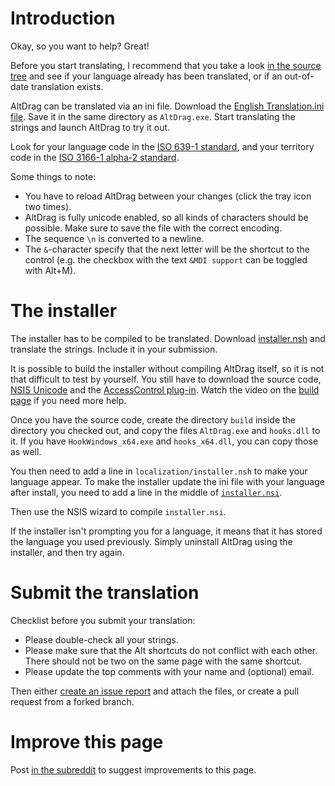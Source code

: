 # Introduction

Okay, so you want to help? Great!

Before you start translating, I recommend that you take a look [in the source tree](https://github.com/stefansundin/altdrag/tree/master/localization) and see if your language already has been translated, or if an out-of-date translation exists.

AltDrag can be translated via an ini file. Download the [English Translation.ini file](https://raw.githubusercontent.com/stefansundin/altdrag/master/localization/en_US/Translation.ini). Save it in the same directory as `AltDrag.exe`. Start translating the strings and launch AltDrag to try it out.

Look for your language code in the [ISO 639-1 standard](http://en.wikipedia.org/wiki/List_of_ISO_639-2_codes), and your territory code in the [ISO 3166-1 alpha-2 standard](http://en.wikipedia.org/wiki/ISO_3166-1_alpha-2#Officially_assigned_code_elements).

Some things to note:
  * You have to reload AltDrag between your changes (click the tray icon two times).
  * AltDrag is fully unicode enabled, so all kinds of characters should be possible. Make sure to save the file with the correct encoding.
  * The sequence `\n` is converted to a newline.
  * The `&`-character specify that the next letter will be the shortcut to the control (e.g. the checkbox with the text `&MDI support` can be toggled with Alt+M).


# The installer

The installer has to be compiled to be translated. Download [installer.nsh](https://raw.githubusercontent.com/stefansundin/altdrag/master/localization/en_US/installer.nsh) and translate the strings. Include it in your submission.

It is possible to build the installer without compiling AltDrag itself, so it is not that difficult to test by yourself. You still have to download the source code, [NSIS Unicode](http://code.google.com/p/unsis/downloads/list) and the [AccessControl plug-in](http://nsis.sourceforge.net/AccessControl_plug-in). Watch the video on the [build page](build.md) if you need more help.

Once you have the source code, create the directory `build` inside the directory you checked out, and copy the files `AltDrag.exe` and `hooks.dll` to it. If you have `HookWindows_x64.exe` and `hooks_x64.dll`, you can copy those as well.

You then need to add a line in `localization/installer.nsh` to make your language appear. To make the installer update the ini file with your language after install, you need to add a line in the middle of [`installer.nsi`](https://github.com/stefansundin/altdrag/blob/bdd76dd0ac6d24e447d43c7d378d8c13f17a3099/installer.nsi#L229).

Then use the NSIS wizard to compile `installer.nsi`.

If the installer isn't prompting you for a language, it means that it has stored the language you used previously. Simply uninstall AltDrag using the installer, and then try again.


# Submit the translation

Checklist before you submit your translation:
  * Please double-check all your strings.
  * Please make sure that the Alt shortcuts do not conflict with each other. There should not be two on the same page with the same shortcut.
  * Please update the top comments with your name and (optional) email.

Then either [create an issue report](https://github.com/stefansundin/altdrag/issues/new?labels[]=translation&title=Swedish%20(se-SE)&body=-%20[%20]%20I%20have%20double-checked%20all%20strings%0A-%20[%20]%20I%20have%20double-checked%20the%20Alt-shortcuts%0A-%20[%20]%20I%20have%20updated%20the%20top%20comments%20with%20my%20name%20and%20(optional)%20email%0A-%20[%20]%20I%20have%20attached%20the%20files) and attach the files, or create a pull request from a forked branch.


# Improve this page

Post [in the subreddit](http://www.reddit.com/r/stefansundin/) to suggest improvements to this page.
